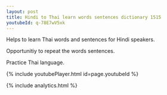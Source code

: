 ```yaml
---
layout: post
title: Hindi to Thai learn words sentences dictionary 1515 
youtubeId: q-78E7wV5xk
---
```

 
 
Helps to learn Thai words and sentences for Hindi speakers.

Opportunitiy to repeat the words sentences. 

Practice Thai language. 
 
{% include youtubePlayer.html id=page.youtubeId %}
 
 
{% include analytics.html %}